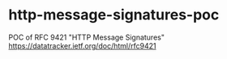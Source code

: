# http-message-signatures-poc

POC of RFC 9421 "HTTP Message Signatures"
https://datatracker.ietf.org/doc/html/rfc9421
